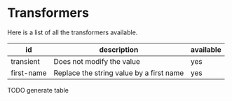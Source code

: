 # Transformers

Here is a list of all the transformers available.

| id         | description                              | available |
| ---------- | ---------------------------------------- | --------- |
| transient  | Does not modify the value                | yes       |
| first-name | Replace the string value by a first name | yes       |

TODO generate table
